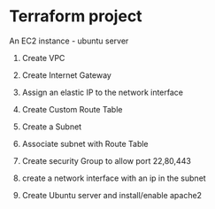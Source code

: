 # Terraform project
An EC2 instance - ubuntu server

1. Create VPC

2. Create Internet Gateway

3. Assign an elastic IP to the network interface

4. Create Custom Route Table

5. Create a Subnet

6. Associate subnet with Route Table

7. Create security Group to allow port 22,80,443

8. create a network interface with an ip in the subnet

9. Create Ubuntu server and install/enable apache2
